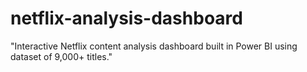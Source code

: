 # netflix-analysis-dashboard
"Interactive Netflix content analysis dashboard built in Power BI using dataset of 9,000+ titles."
